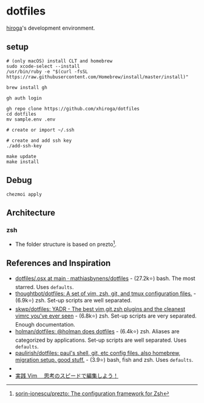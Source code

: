 # dotfiles

[hiroga](https://github.com/xhiroga)'s development environment.

## setup

```shell script
# (only macOS) install CLT and homebrew
sudo xcode-select --install
/usr/bin/ruby -e "$(curl -fsSL https://raw.githubusercontent.com/Homebrew/install/master/install)"

brew install gh

gh auth login

gh repo clone https://github.com/xhiroga/dotfiles
cd dotfiles
mv sample.env .env

# create or import ~/.ssh

# create and add ssh key
./add-ssh-key

make update
make install
```

## Debug

```shell
chezmoi apply
```

## Architecture

### zsh

- The folder structure is based on prezto[^sorin-ionescu/prezto].

## References and Inspiration

- [dotfiles/\.osx at main · mathiasbynens/dotfiles](https://github.com/mathiasbynens/dotfiles) - (27.2k⭐️) bash. The most starred. Uses `defaults`.
- [thoughtbot/dotfiles: A set of vim, zsh, git, and tmux configuration files\.](https://github.com/thoughtbot/dotfiles) - (6.9k⭐️) zsh. Set-up scripts are well separated.
- [skwp/dotfiles: YADR \- The best vim,git,zsh plugins and the cleanest vimrc you've ever seen](https://github.com/skwp/dotfiles) - (6.8k⭐️) zsh. Set-up scripts are very separated. Enough documentation.
- [holman/dotfiles: @holman does dotfiles](https://github.com/holman/dotfiles) - (6.4k⭐️) zsh. Aliases are categorized by applications. Set-up scripts are well separated. Uses `defaults`.
- [paulirish/dotfiles: paul's shell, git, etc config files\. also homebrew, migration setup\. good stuff\.](https://github.com/paulirish/dotfiles) - (3.9⭐️) bash, fish and zsh. Uses `defaults`. 
- [^sorin-ionescu/prezto]: [sorin\-ionescu/prezto: The configuration framework for Zsh](https://github.com/sorin-ionescu/prezto)
- [実践 Vim 　思考のスピードで編集しよう！](https://amzn.to/2RO11fr)

